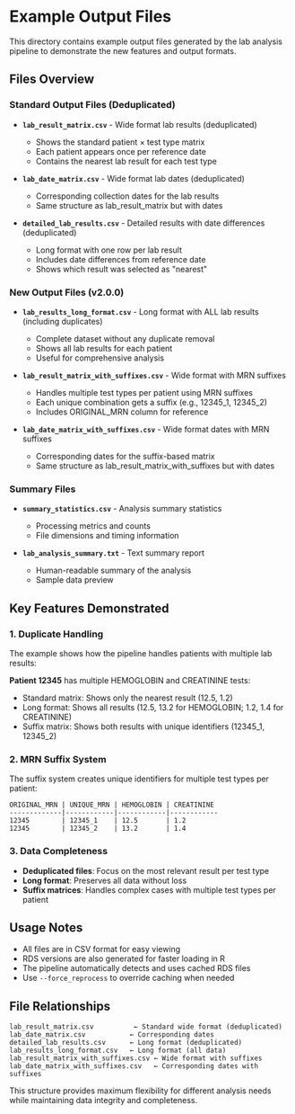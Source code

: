 # Example Output Files

This directory contains example output files generated by the lab analysis pipeline to demonstrate the new features and output formats.

## Files Overview

### Standard Output Files (Deduplicated)

- **`lab_result_matrix.csv`** - Wide format lab results (deduplicated)
  - Shows the standard patient × test type matrix
  - Each patient appears once per reference date
  - Contains the nearest lab result for each test type

- **`lab_date_matrix.csv`** - Wide format lab dates (deduplicated)
  - Corresponding collection dates for the lab results
  - Same structure as lab_result_matrix but with dates

- **`detailed_lab_results.csv`** - Detailed results with date differences (deduplicated)
  - Long format with one row per lab result
  - Includes date differences from reference date
  - Shows which result was selected as "nearest"

### New Output Files (v2.0.0)

- **`lab_results_long_format.csv`** - Long format with ALL lab results (including duplicates)
  - Complete dataset without any duplicate removal
  - Shows all lab results for each patient
  - Useful for comprehensive analysis

- **`lab_result_matrix_with_suffixes.csv`** - Wide format with MRN suffixes
  - Handles multiple test types per patient using MRN suffixes
  - Each unique combination gets a suffix (e.g., 12345_1, 12345_2)
  - Includes ORIGINAL_MRN column for reference

- **`lab_date_matrix_with_suffixes.csv`** - Wide format dates with MRN suffixes
  - Corresponding dates for the suffix-based matrix
  - Same structure as lab_result_matrix_with_suffixes but with dates

### Summary Files

- **`summary_statistics.csv`** - Analysis summary statistics
  - Processing metrics and counts
  - File dimensions and timing information

- **`lab_analysis_summary.txt`** - Text summary report
  - Human-readable summary of the analysis
  - Sample data preview

## Key Features Demonstrated

### 1. Duplicate Handling
The example shows how the pipeline handles patients with multiple lab results:

**Patient 12345** has multiple HEMOGLOBIN and CREATININE tests:
- Standard matrix: Shows only the nearest result (12.5, 1.2)
- Long format: Shows all results (12.5, 13.2 for HEMOGLOBIN; 1.2, 1.4 for CREATININE)
- Suffix matrix: Shows both results with unique identifiers (12345_1, 12345_2)

### 2. MRN Suffix System
The suffix system creates unique identifiers for multiple test types per patient:

```
ORIGINAL_MRN | UNIQUE_MRN | HEMOGLOBIN | CREATININE
-------------|------------|------------|------------
12345        | 12345_1    | 12.5       | 1.2
12345        | 12345_2    | 13.2       | 1.4
```

### 3. Data Completeness
- **Deduplicated files**: Focus on the most relevant result per test type
- **Long format**: Preserves all data without loss
- **Suffix matrices**: Handles complex cases with multiple test types per patient

## Usage Notes

- All files are in CSV format for easy viewing
- RDS versions are also generated for faster loading in R
- The pipeline automatically detects and uses cached RDS files
- Use `--force_reprocess` to override caching when needed

## File Relationships

```
lab_result_matrix.csv          ← Standard wide format (deduplicated)
lab_date_matrix.csv           ← Corresponding dates
detailed_lab_results.csv      ← Long format (deduplicated)
lab_results_long_format.csv   ← Long format (all data)
lab_result_matrix_with_suffixes.csv ← Wide format with suffixes
lab_date_matrix_with_suffixes.csv   ← Corresponding dates with suffixes
```

This structure provides maximum flexibility for different analysis needs while maintaining data integrity and completeness.
